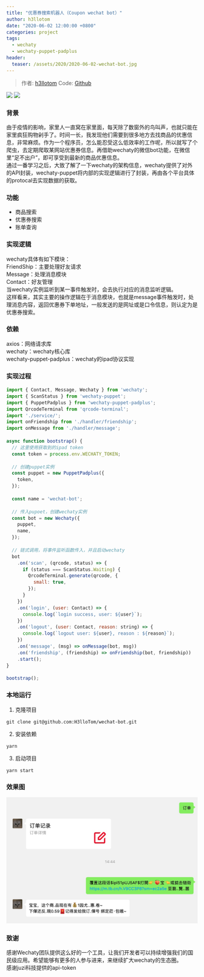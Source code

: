 ```yaml
---
title: "优惠券搜索机器人（Coupon wechat bot）"
author: h3llotom
date: "2020-06-02 12:00:00 +0800"
categories: project
tags:
  - wechaty
  - wechaty-puppet-padplus
header:
  teaser: /assets/2020/2020-06-02-wechat-bot.jpg
---
```


<!-- markdownlint-disable -->
> 作者: [h3llotom](https://github.com/h3llotom/)
> Code: [Github](https://github.com/h3llotom/wechat-bot)

[![](https://img.shields.io/badge/Powered%20By-Wechaty-green.svg#align=left&display=inline&height=20&margin=%5Bobject%20Object%5D&originHeight=20&originWidth=132&status=done&style=none&width=132)](https://github.com/chatie/wechaty)
[![](https://img.shields.io/badge/Wechaty-%E5%BC%80%E6%BA%90%E6%BF%80%E5%8A%B1%E8%AE%A1%E5%88%92-green.svg#align=left&display=inline&height=20&margin=%5Bobject%20Object%5D&originHeight=20&originWidth=134&status=done&style=none&width=134)](https://github.com/juzibot/Welcome/wiki/Everything-about-Wechaty)

### 背景
由于疫情的影响，家里人一直窝在家里面，每天除了数窗外的鸟叫声，也就只能在家里疯狂购物剁手了。时间一长，我发现他们需要到很多地方去找商品的优惠信息，非常麻烦。作为一个程序员，怎么能忍受这么低效率的工作呢，所以就写了个爬虫，去定期爬取某网站优惠券信息。再借助wechaty的微信bot功能，在微信里“足不出户”，即可享受到最新的商品优惠信息。<br />通过一番学习之后，大致了解了一下wechaty的架构信息，wechaty提供了对外的API封装，wechaty-puppet将内部的实现逻辑进行了封装，再由各个平台具体的protocal去实现数据的获取。

<!--more-->

### 功能

- 商品搜索
- 优惠券搜索
- 账单查询

### 实现逻辑
wechaty具体有如下模块：<br />FriendShip：主要处理好友请求<br />Message：处理消息模块<br />Contact：好友管理<br />当wechaty实例监听到某一事件触发时，会去执行对应的消息监听逻辑。<br />这样看来，其实主要的操作逻辑在于消息模块，也就是message事件触发时，处理消息内容，返回优惠券下单地址，一般发送的是网址或是口令信息，则认定为是优惠券搜索。

### 依赖
axios：网络请求库<br />wechaty：wechaty核心库<br />wechaty-puppet-padplus：wechaty的ipad协议实现

### 实现过程
```javascript
import { Contact, Message, Wechaty } from 'wechaty';
import { ScanStatus } from 'wechaty-puppet';
import { PuppetPadplus } from 'wechaty-puppet-padplus';
import QrcodeTerminal from 'qrcode-terminal';
import './service/';
import onFriendship from './handler/friendship';
import onMessage from './handler/message';

async function bootstrap() {
  // 这里使用获取到的ipad token
  const token = process.env.WECHATY_TOKEN;

  // 创建puppet实例
  const puppet = new PuppetPadplus({
    token,
  });

  const name = 'wechat-bot';

  // 传入pupoet，创建wechaty实例
  const bot = new Wechaty({
    puppet,
    name,
  });

  // 链式调用，将事件监听函数传入，并且启动wechaty
  bot
    .on('scan', (qrcode, status) => {
      if (status === ScanStatus.Waiting) {
        QrcodeTerminal.generate(qrcode, {
          small: true,
        });
      }
    })
    .on('login', (user: Contact) => {
      console.log(`login success, user: ${user}`);
    })
    .on('logout', (user: Contact, reason: string) => {
      console.log(`logout user: ${user}, reason : ${reason}`);
    })
    .on('message', (msg) => onMessage(bot, msg))
    .on('friendship', (friendship) => onFriendship(bot, friendship))
    .start();
}

bootstrap();

```
<a name="OFtbO"></a>
### 本地运行

1. 克隆项目
```shell
git clone git@github.com:H3lloTom/wechat-bot.git
```

2. 安装依赖
```shell
yarn
```

3. 启动项目
```shell
yarn start
```

### 效果图
![效果图](/assets/2020/2020-06-02-wechat-bot.jpg)

### 致谢
感谢Wechaty团队提供这么好的一个工具，让我们开发者可以持续增强我们的国民级应用。希望能够有更多的人参与进来，来继续扩大wechaty的生态圈。<br />感谢juzi科技提供的api-token


